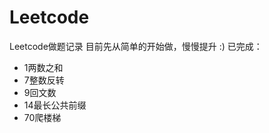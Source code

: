 # Leetcode
Leetcode做题记录
目前先从简单的开始做，慢慢提升 :)
已完成：
* 	1两数之和 
* 	7整数反转
* 	9回文数    
* 	14最长公共前缀    
*   70爬楼梯    
